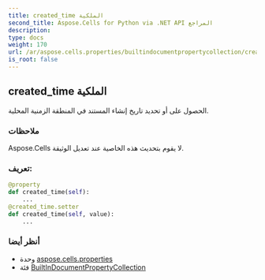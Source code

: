 ```yaml
---
title: created_time الملكية
second_title: Aspose.Cells for Python via .NET API المراجع
description:
type: docs
weight: 170
url: /ar/aspose.cells.properties/builtindocumentpropertycollection/created_time/
is_root: false
---
```

##  created_time الملكية

الحصول على أو تحديد تاريخ إنشاء المستند في المنطقة الزمنية المحلية.

###  ملاحظات

Aspose.Cells لا يقوم بتحديث هذه الخاصية عند تعديل الوثيقة.
###  تعريف:
```python
@property
def created_time(self):
    ...
@created_time.setter
def created_time(self, value):
    ...
```

###  أنظر أيضا
* وحدة [aspose.cells.properties](../../)
* فئة [BuiltInDocumentPropertyCollection](/cells/python-net/ar/aspose.cells.properties/builtindocumentpropertycollection)
